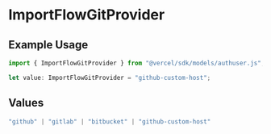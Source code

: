 # ImportFlowGitProvider

## Example Usage

```typescript
import { ImportFlowGitProvider } from "@vercel/sdk/models/authuser.js";

let value: ImportFlowGitProvider = "github-custom-host";
```

## Values

```typescript
"github" | "gitlab" | "bitbucket" | "github-custom-host"
```